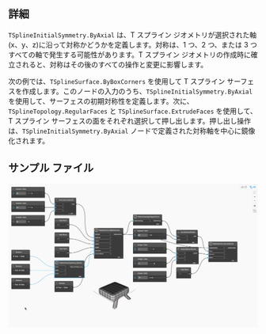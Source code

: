 ## 詳細
`TSplineInitialSymmetry.ByAxial` は、T スプライン ジオメトリが選択された軸(x、y、z)に沿って対称かどうかを定義します。対称は、1 つ、2 つ、または 3 つすべての軸で発生する可能性があります。T スプライン ジオメトリの作成時に確立されると、対称はその後のすべての操作と変更に影響します。

次の例では、`TSplineSurface.ByBoxCorners` を使用して T スプライン サーフェスを作成します。このノードの入力のうち、`TSplineInitialSymmetry.ByAxial` を使用して、サーフェスの初期対称性を定義します。次に、`TSplineTopology.RegularFaces` と `TSplineSurface.ExtrudeFaces` を使用して、T スプライン サーフェスの面をそれぞれ選択して押し出します。押し出し操作は、`TSplineInitialSymmetry.ByAxial` ノードで定義された対称軸を中心に鏡像化されます。

## サンプル ファイル

![Example](./Autodesk.DesignScript.Geometry.TSpline.TSplineInitialSymmetry.ByAxial_img.gif)
